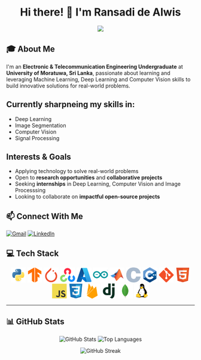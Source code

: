 
<h1 align="center">Hi there! 👋 I'm Ransadi de Alwis</h1>


<p align="center">
  
  <img src="https://komarev.com/ghpvc/?username=RansadiDeAlwis&label=Profile+Views&color=blue&style=flat"  /> 
</p>

## 🎓 About Me
I'm an **Electronic & Telecommunication Engineering Undergraduate** at **University of Moratuwa, Sri Lanka**, passionate about learning and leveraging Machine Learning, Deep Learning and Computer Vision skills to build innovative solutions for real-world problems.

## Currently sharpneing my skills in:
-  Deep Learning   
-  Image Segmentation 
-  Computer Vision
- Signal Processing 

## Interests & Goals
- Applying technology to solve real-world problems
- Open to **research opportunities** and **collaborative projects**
- Seeking **internships** in Deep Learning, Computer Vision and Image Processsing
- Looking to collaborate on **impactful open-source projects**

## 📫 Connect With Me
[![Gmail](https://img.shields.io/badge/Gmail-D14836?style=for-the-badge&logo=gmail&logoColor=white)](mailto:rmovinya10@gmail.com)
[![LinkedIn](https://img.shields.io/badge/LinkedIn-0077B5?style=for-the-badge&logo=linkedin&logoColor=white)](www.linkedin.com/in/ransadi-de-alwis-739768278)


## 💻 Tech Stack
<p align="center">
  <img src="https://raw.githubusercontent.com/devicons/devicon/master/icons/python/python-original.svg" width="40"/>
  <img src="https://raw.githubusercontent.com/devicons/devicon/master/icons/tensorflow/tensorflow-original.svg" width="40"/>
  <img src="https://raw.githubusercontent.com/devicons/devicon/master/icons/pytorch/pytorch-original.svg" width="40"/>
  <img src="https://raw.githubusercontent.com/devicons/devicon/master/icons/opencv/opencv-original.svg" width="40"/>
  <img src="https://raw.githubusercontent.com/devicons/devicon/master/icons/azure/azure-original.svg" width="40"/>
  <img src="https://raw.githubusercontent.com/devicons/devicon/master/icons/arduino/arduino-original.svg" width="40"/>
  <img src="https://raw.githubusercontent.com/devicons/devicon/master/icons/matlab/matlab-original.svg" width="40"/>
  <img src="https://raw.githubusercontent.com/devicons/devicon/master/icons/c/c-original.svg" width="40"/>
  <img src="https://raw.githubusercontent.com/devicons/devicon/master/icons/cplusplus/cplusplus-original.svg" width="40"/>
  <img src="https://raw.githubusercontent.com/devicons/devicon/master/icons/git/git-original.svg" width="40"/>
  <img src="https://raw.githubusercontent.com/devicons/devicon/master/icons/html5/html5-original.svg" width="40"/>
  <img src="https://raw.githubusercontent.com/devicons/devicon/master/icons/javascript/javascript-original.svg" width="40"/>
  <img src="https://raw.githubusercontent.com/devicons/devicon/master/icons/css3/css3-original.svg" width="40"/>
  <img src="https://raw.githubusercontent.com/devicons/devicon/master/icons/firebase/firebase-plain.svg" width="40"/>
  <img src="https://raw.githubusercontent.com/devicons/devicon/master/icons/django/django-plain.svg" width="40"/>
  <img src="https://raw.githubusercontent.com/devicons/devicon/master/icons/mongodb/mongodb-original.svg" width="40"/>
  <img src="https://raw.githubusercontent.com/devicons/devicon/master/icons/linux/linux-original.svg" width="40"/>
</p>

---

## 📊 GitHub Stats
<p align="center">
  <img src="https://github-readme-stats.vercel.app/api?username=RansadiDeAlwis&show_icons=true&theme=radical" alt="GitHub Stats" />
  <img src="https://github-readme-stats.vercel.app/api/top-langs/?username=RansadiDeAlwis&layout=compact&theme=radical" alt="Top Languages" />
</p>

<p align="center">
  <img src="https://github-readme-streak-stats.herokuapp.com/?user=RansadiDeAlwis&theme=radical" alt="GitHub Streak" />
</p>


















